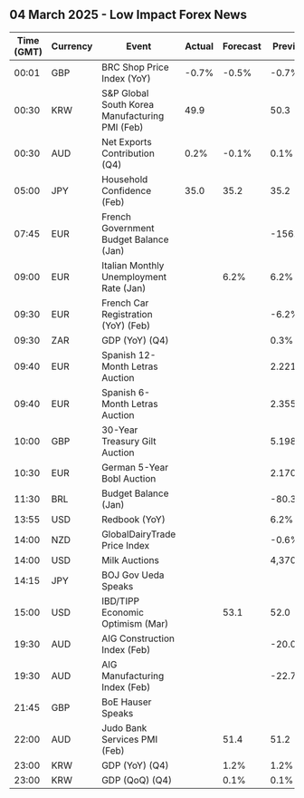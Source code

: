 ## 04 March 2025 - Low Impact Forex News

| Time (GMT) | Currency | Event | Actual | Forecast | Previous |
|------|----------|-------|--------|----------|----------|
| 00:01 | GBP | BRC Shop Price Index (YoY) | -0.7% | -0.5% | -0.7% |
| 00:30 | KRW | S&P Global South Korea Manufacturing PMI (Feb) | 49.9 |  | 50.3 |
| 00:30 | AUD | Net Exports Contribution (Q4) | 0.2% | -0.1% | 0.1% |
| 05:00 | JPY | Household Confidence (Feb) | 35.0 | 35.2 | 35.2 |
| 07:45 | EUR | French Government Budget Balance (Jan) |  |  | -156.3B |
| 09:00 | EUR | Italian Monthly Unemployment Rate (Jan) |  | 6.2% | 6.2% |
| 09:30 | EUR | French Car Registration (YoY) (Feb) |  |  | -6.2% |
| 09:30 | ZAR | GDP (YoY) (Q4) |  |  | 0.3% |
| 09:40 | EUR | Spanish 12-Month Letras Auction |  |  | 2.221% |
| 09:40 | EUR | Spanish 6-Month Letras Auction |  |  | 2.355% |
| 10:00 | GBP | 30-Year Treasury Gilt Auction |  |  | 5.198% |
| 10:30 | EUR | German 5-Year Bobl Auction |  |  | 2.170% |
| 11:30 | BRL | Budget Balance (Jan) |  |  | -80.372B |
| 13:55 | USD | Redbook (YoY) |  |  | 6.2% |
| 14:00 | NZD | GlobalDairyTrade Price Index |  |  | -0.6% |
| 14:00 | USD | Milk Auctions |  |  | 4,370.0 |
| 14:15 | JPY | BOJ Gov Ueda Speaks |  |  |  |
| 15:00 | USD | IBD/TIPP Economic Optimism (Mar) |  | 53.1 | 52.0 |
| 19:30 | AUD | AIG Construction Index (Feb) |  |  | -20.0 |
| 19:30 | AUD | AIG Manufacturing Index (Feb) |  |  | -22.7 |
| 21:45 | GBP | BoE Hauser Speaks |  |  |  |
| 22:00 | AUD | Judo Bank Services PMI (Feb) |  | 51.4 | 51.2 |
| 23:00 | KRW | GDP (YoY) (Q4) |  | 1.2% | 1.2% |
| 23:00 | KRW | GDP (QoQ) (Q4) |  | 0.1% | 0.1% |
